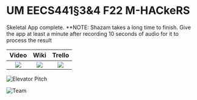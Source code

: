 # UM EECS441§3&4 F22 M-HACkeRS
Skeletal App complete. 
**NOTE: Shazam takes a long time to finish. Give the app at least a minute after recording 10 seconds of audio for it to process the result


| Video  |  Wiki |  Trello  |
|:-----:|:-----:|:--------:|
|[<img src="https://eecs441.eecs.umich.edu/img/admin/video.png">][video_page]|[<img src="https://eecs441.eecs.umich.edu/img/admin/wiki.png">][wiki_page]|[<img src="https://eecs441.eecs.umich.edu/img/admin/trello.png">][agile_page]|

![Elevator Pitch](https://user-images.githubusercontent.com/71236306/205936504-ea6fd510-603a-48ad-a1f1-38d8af0e6636.png) 
<!-- MUST be placed in user-images.githubusercontent.com -->

![Team](TODO)

[video_page]: TODO
[wiki_page]: https://github.com/RaefM/M-HACkeRS/wiki
[agile_page]: https://trello.com/b/yoT8Dcbs/m-hackers
